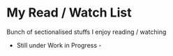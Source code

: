 # My Read / Watch List 

Bunch of sectionalised stuffs I enjoy reading / watching
- Still under Work in Progress -
